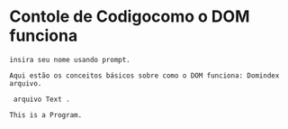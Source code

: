 # Contole de Codigocomo o DOM funciona
 
```
insira seu nome usando prompt.
```
```
Aqui estão os conceitos básicos sobre como o DOM funciona: Domindex arquivo.
```
```
 arquivo Text .
```
```
This is a Program.
```
